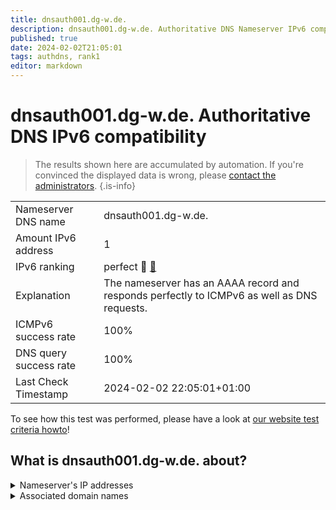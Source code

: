 ```yaml
---
title: dnsauth001.dg-w.de.
description: dnsauth001.dg-w.de. Authoritative DNS Nameserver IPv6 compatibility
published: true
date: 2024-02-02T21:05:01
tags: authdns, rank1
editor: markdown
---
```


# dnsauth001.dg-w.de. Authoritative DNS IPv6 compatibility

> The results shown here are accumulated by automation. If you're convinced the displayed data is wrong, please [contact the administrators](/howto/chat). 
{.is-info}




|   |   |
| - | - |
| Nameserver DNS name | dnsauth001.dg-w.de.
| Amount IPv6 address | 1
| IPv6 ranking | perfect :1st_place_medal: [🔗](/howto/ranking) |
| Explanation | The nameserver has an AAAA record and responds perfectly to ICMPv6 as well as DNS requests. |
| ICMPv6 success rate | 100%|
| DNS query success rate | 100% |
| Last Check Timestamp | 2024-02-02 22:05:01+01:00 |

To see how this test was performed, please have a look at [our website test criteria howto](/howto/testcriteria/authdns)!


## What is dnsauth001.dg-w.de. about?




<details>
<summary>Nameserver's IP addresses</summary>

2a00:6020:100::2

</details>



<details>
<summary>Associated domain names</summary>

www.deutsche-glasfaser.de

</details>
